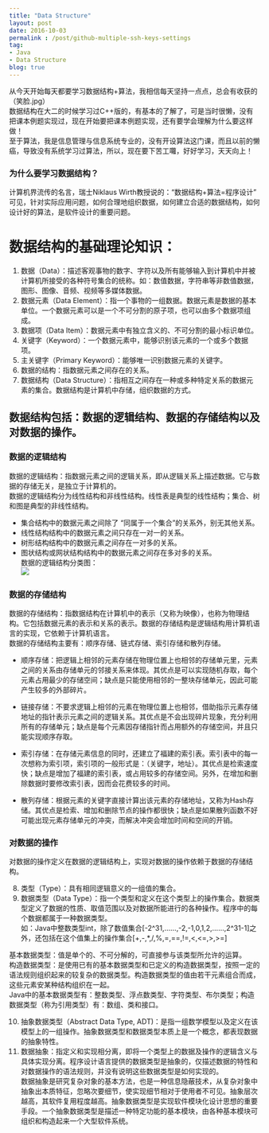 ```yaml
---
title: "Data Structure"
layout: post
date: 2016-10-03
permalink : /post/github-multiple-ssh-keys-settings
tag:
- Java
- Data Structure
blog: true
---    
```


从今天开始每天都要学习数据结构+算法，我相信每天坚持一点点，总会有收获的（笑脸.jpg）   
数据结构在大二的时候学习过C++版的，有基本的了解了，可是当时很懒，没有把课本例题实现过，现在开始要把课本例题实现，还有要学会理解为什么要这样做！    
至于算法，我是信息管理与信息系统专业的，没有开设算法这门课，而且以前的懒癌，导致没有系统学习过算法，所以，现在要下苦工囖，好好学习，天天向上！    

### 为什么要学习数据结构？    
计算机界流传的名言，瑞士Niklaus Wirth教授说的：“数据结构+算法=程序设计”    
可见，针对实际应用问题，如何合理地组织数据，如何建立合适的数据结构，如何设计好的算法，是软件设计的重要问题。  

# 数据结构的基础理论知识：  
1. 数据（Data）：描述客观事物的数字、字符以及所有能够输入到计算机中并被计算机所接受的各种符号集合的统称。如：数值数据，字符串等非数值数据，图形、图像、音频、视频等多媒体数据。  
2. 数据元素（Data Element）：指一个事物的一组数据。数据元素是数据的基本单位。一个数据元素可以是一个不可分割的原子项，也可以由多个数据项组成。  
3. 数据项（Data Item）：数据元素中有独立含义的、不可分割的最小标识单位。  
4. 关键字（Keyword）：一个数据元素中，能够识别该元素的一个或多个数据项。  
5. 主关键字（Primary Keyword）：能够唯一识别数据元素的关键字。  
6. 数据的结构：指数据元素之间存在的关系。  
7. 数据结构（Data Structure）：指相互之间存在一种或多种特定关系的数据元素的集合。数据结构是计算机中存储，组织数据的方式。  

## 数据结构包括：数据的逻辑结构、数据的存储结构以及对数据的操作。  

### 数据的逻辑结构
数据的逻辑结构：指数据元素之间的逻辑关系，即从逻辑关系上描述数据。它与数据的存储无关，是独立于计算机的。  
数据的逻辑结构分为线性结构和非线性结构。线性表是典型的线性结构；集合、树和图是典型的非线性结构。  
- 集合结构中的数据元素之间除了 “同属于一个集合”的关系外，别无其他关系。  
- 线性结构结构中的数据元素之间只存在一对一的关系。  
- 树形结构结构中的数据元素之间存在一对多的关系。  
- 图状结构或网状结构结构中的数据元素之间存在多对多的关系。  
数据的逻辑结构分类图：  
![](img/2016-10-03-1.jpg)  

### 数据的存储结构  
数据的存储结构：指数据结构在计算机中的表示（又称为映像），也称为物理结构。它包括数据元素的表示和关系的表示。数据的存储结构是逻辑结构用计算机语言的实现，它依赖于计算机语言。  
数据的存储结构主要有：顺序存储、链式存储、索引存储和散列存储。  

- 顺序存储：把逻辑上相邻的元素存储在物理位置上也相邻的存储单元里，元素之间的关系由存储单元的邻接关系来体现。其优点是可以实现随机存取，每个元素占用最少的存储空间；缺点是只能使用相邻的一整块存储单元，因此可能产生较多的外部碎片。  

- 链接存储：不要求逻辑上相邻的元素在物理位置上也相邻，借助指示元素存储地址的指针表示元素之间的逻辑关系。其优点是不会出现碎片现象，充分利用所有的存储单元；缺点是每个元素因存储指针而占用额外的存储空间，并且只能实现顺序存取。  

- 索引存储：在存储元素信息的同时，还建立了福建的索引表。索引表中的每一次想称为索引项，索引项的一般形式是：（关键字，地址）。其优点是检索速度快；缺点是增加了福建的索引表，或占用较多的存储空间。另外，在增加和删除数据时要修改索引表，因而会花费较多的时间。  

- 散列存储：根据元素的关键字直接计算出该元素的存储地址，又称为Hash存储。其优点是检索、增加和删除节点的操作都很快；缺点是如果散列函数不好可能出现元素存储单元的冲突，而解决冲突会增加时间和空间的开销。  

### 对数据的操作  
对数据的操作定义在数据的逻辑结构上，实现对数据的操作依赖于数据的存储结构。  

8. 类型（Type）：具有相同逻辑意义的一组值的集合。  
9. 数据类型（Data Type）：指一个类型和定义在这个类型上的操作集合。数据类型定义了数据的性质、取值范围以及对数据所能进行的各种操作。程序中的每个数据都属于一种数据类型。  
如：Java中整数类型int，除了数值集合[-2^31,……,-2,-1,0,1,2,……,2^31-1]之外，还包括在这个值集上的操作集合[+,-,*,/,%,=,==,!=,<,<=,>,>=]

基本数据类型：值是单个的、不可分解的，可直接参与该类型所允许的运算。  
构造数据类型：是使用已有的基本数据类型和已定义的构造数据类型，按照一定的语法规则组织起来的较复杂的数据类型。构造数据类型的值由若干元素组合而成，这些元素安某种结构组织在一起。  
Java中的基本数据类型有：整数类型、浮点数类型、字符类型、布尔类型；构造数据类型（称为引用类型）有：数组、类和接口。  

10. 抽象数据类型（Abstract Data Type, ADT)：是指一组数学模型以及定义在该模型上的一组操作。抽象数据类型和数据类型本质上是一个概念，都表现数据的抽象特性。  
11. 数据抽象：指定义和实现相分离，即将一个类型上的数据及操作的逻辑含义与具体实现分离。程序设计语言提供的数据类型是抽象的，仅描述数据的特性和对数据操作的语法规则，并没有说明这些数据类型是如何实现的。  
数据抽象是研究复杂对象的基本方法，也是一种信息隐蔽技术，从复杂对象中抽象出本质特征，忽略次要细节，使实现细节相对于使用者不可见。抽象层次越高，其软件复用程度越高。抽象数据类型是实现软件模块化设计思想的重要手段。一个抽象数据类型是描述一种特定功能的基本模块，由各种基本模块可组织和构造起来一个大型软件系统。  
































                     
